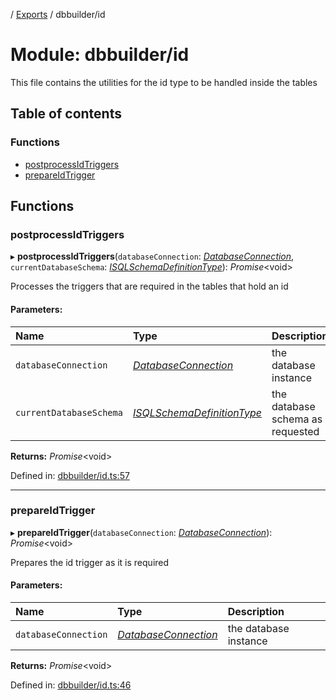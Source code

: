 [](../README.md) / [Exports](../modules.md) / dbbuilder/id

# Module: dbbuilder/id

This file contains the utilities for the id type to be handled inside
the tables

## Table of contents

### Functions

- [postprocessIdTriggers](dbbuilder_id.md#postprocessidtriggers)
- [prepareIdTrigger](dbbuilder_id.md#prepareidtrigger)

## Functions

### postprocessIdTriggers

▸ **postprocessIdTriggers**(`databaseConnection`: [*DatabaseConnection*](../classes/database.databaseconnection.md), `currentDatabaseSchema`: [*ISQLSchemaDefinitionType*](../interfaces/sql.isqlschemadefinitiontype.md)): *Promise*<void\>

Processes the triggers that are required in the tables that hold an id

#### Parameters:

Name | Type | Description |
:------ | :------ | :------ |
`databaseConnection` | [*DatabaseConnection*](../classes/database.databaseconnection.md) | the database instance   |
`currentDatabaseSchema` | [*ISQLSchemaDefinitionType*](../interfaces/sql.isqlschemadefinitiontype.md) | the database schema as requested    |

**Returns:** *Promise*<void\>

Defined in: [dbbuilder/id.ts:57](https://github.com/onzag/itemize/blob/0569bdf2/dbbuilder/id.ts#L57)

___

### prepareIdTrigger

▸ **prepareIdTrigger**(`databaseConnection`: [*DatabaseConnection*](../classes/database.databaseconnection.md)): *Promise*<void\>

Prepares the id trigger as it is required

#### Parameters:

Name | Type | Description |
:------ | :------ | :------ |
`databaseConnection` | [*DatabaseConnection*](../classes/database.databaseconnection.md) | the database instance    |

**Returns:** *Promise*<void\>

Defined in: [dbbuilder/id.ts:46](https://github.com/onzag/itemize/blob/0569bdf2/dbbuilder/id.ts#L46)
